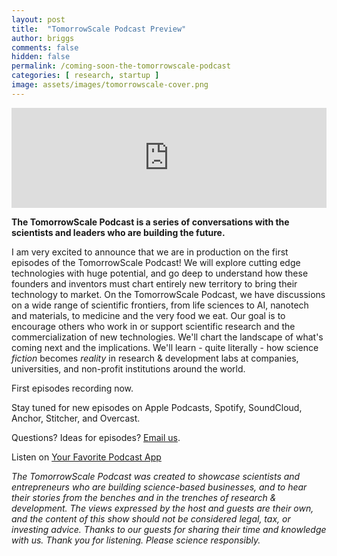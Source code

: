 ```yaml
---
layout: post
title:  "TomorrowScale Podcast Preview"
author: briggs
comments: false
hidden: false
permalink: /coming-soon-the-tomorrowscale-podcast
categories: [ research, startup ]
image: assets/images/tomorrowscale-cover.png
---
```


<iframe src="https://anchor.fm/tomorrowscale/embed/episodes/TomorrowScale-Podcast-Preview-e4jmrj" height="160px" width="100%" frameborder="0" scrolling="no"></iframe>

**The TomorrowScale Podcast is a series of conversations with the scientists and leaders who are building the future.**

I am very excited to announce that we are in production on the first episodes of the TomorrowScale Podcast! We will explore cutting edge technologies with huge potential, and go deep to understand how these founders and inventors must chart entirely new territory to bring their technology to market. On the TomorrowScale Podcast, we have discussions on a wide range of scientific frontiers, from life sciences to AI, nanotech and materials, to medicine and the very food we eat. Our goal is to encourage others who work in or support scientific research and the commercialization of new technologies. We'll chart the landscape of what's coming next and the implications. We'll learn - quite literally - how science *fiction* becomes *reality* in research & development labs at companies, universities, and non-profit institutions around the world.

First episodes recording now.

Stay tuned for new episodes on Apple Podcasts, Spotify, SoundCloud, Anchor, Stitcher, and Overcast.

Questions? Ideas for episodes? [Email us](mailto:justin@tomorrowscale.com).

Listen on [Your Favorite Podcast App](https://anchor.fm/tomorrowscale/)

*The TomorrowScale Podcast was created to showcase scientists and entrepreneurs who are building science-based businesses, and to hear their stories from the benches and in the trenches of research & development. The views expressed by the host and guests are their own, and the content of this show should not be considered legal, tax, or investing advice. Thanks to our guests for sharing their time and knowledge with us. Thank you for listening. Please science responsibly.*
